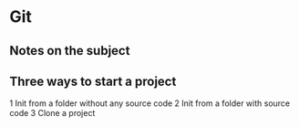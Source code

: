 # Git

## Notes on the subject

## Three ways to start a project

1 Init from a folder without any source code
2 Init from a folder with source code
3 Clone a project
